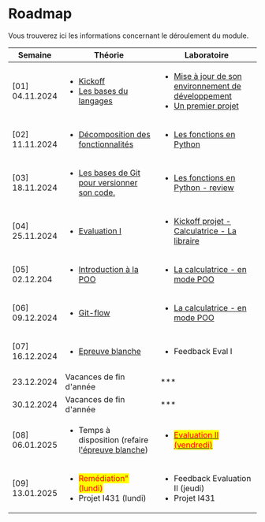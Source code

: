 # Roadmap

Vous trouverez ici les informations concernant le déroulement du module.

| Semaine                   | Théorie                                                                                                                            | Laboratoire                                                                                                                                                                                                                                                                              |
| ------------------------- | ---------------------------------------------------------------------------------------------------------------------------------- | ---------------------------------------------------------------------------------------------------------------------------------------------------------------------------------------------------------------------------------------------------------------------------------------- |
| <p>[01]<br>04.11.2024</p> | <ul><li><a href="./">Kickoff</a></li><li><a href="theorie-et-concepts/les-bases-du-langage.md">Les bases du langages</a></li></ul> | <ul><li><a href="laboratoires/configuration-de-lenvironnement-de-developpement.md">Mise à jour de son environnement de développement</a></li><li><a href="laboratoires/projet-calculatrice-la-librairie/etape-1-fork-et-validation-de-lenvironnement.md">Un premier projet</a></li></ul> |
| <p>[02]<br>11.11.2024</p> | <ul><li><a href="theorie-et-concepts/decomposition-des-fonctionnalites.md">Décomposition des fonctionnalités</a></li></ul>         | <ul><li><a href="laboratoires/projet-calculatrice-la-librairie/etape-2-les-fonctions-en-python.md">Les fonctions en Python</a></li></ul>                                                                                                                                                 |
| <p>[03]<br>18.11.2024</p> | <ul><li><a href="theorie-et-concepts/git-flow.md">Les bases de Git pour versionner son code.</a></li></ul>                         | <ul><li><a href="laboratoires/projet-calculatrice-la-librairie/etape-2-les-fonctions-en-python.md">Les fonctions en Python - review</a></li></ul>                                                                                                                                        |
| <p>[04]<br>25.11.2024</p> | <ul><li><a href="evaluations/evaluation-i.md">Evaluation I</a></li></ul>                                                           | <ul><li><a href="laboratoires/projet-calculatrice-la-librairie/">Kickoff projet - Calculatrice - La libraire</a></li></ul>                                                                                                                                                               |
| <p>[05]<br>02.12.204</p>  | <ul><li><a href="theorie-et-concepts/introduction-a-la-poo.md">Introduction à la POO</a></li></ul>                                 | <ul><li><a href="broken-reference">La calculatrice - en mode POO</a></li></ul>                                                                                                                                                                                                           |
| <p>[06]<br>09.12.2024</p> | <ul><li><a href="theorie-et-concepts/git-flow.md">Git-flow</a></li></ul>                                                           | <ul><li><a href="broken-reference">La calculatrice - en mode POO</a></li></ul>                                                                                                                                                                                                           |
| <p>[07]<br>16.12.2024</p> | <ul><li><a href="broken-reference">Epreuve blanche</a></li></ul>                                                                   | <ul><li>Feedback Eval I</li></ul><p></p>                                                                                                                                                                                                                                                 |
| 23.12.2024                | Vacances de fin d'année                                                                                                            | \*\*\*                                                                                                                                                                                                                                                                                   |
| 30.12.2024                | Vacances de fin d'année                                                                                                            | \*\*\*                                                                                                                                                                                                                                                                                   |
| <p>[08]<br>06.01.2025</p> | <ul><li>Temps à disposition (refaire l<a href="broken-reference">'épreuve blanche</a>)</li></ul>                                   | <ul><li><a href="evaluations/evaluation-ii.md"><mark style="color:red;">Evaluation II</mark></a><a data-footnote-ref href="#user-content-fn-1"> <mark style="color:red;">(vendredi)</mark></a></li></ul>                                                                                 |
| <p>[09]<br>13.01.2025</p> | <ul><li><mark style="color:red;">Remédiation" (lundi)</mark></li><li>Projet I431 (lundi)</li></ul>                                 | <ul><li>Feedback Evaluation II (jeudi)</li><li>Projet I431</li></ul>                                                                                                                                                                                                                     |



[^1]: 
